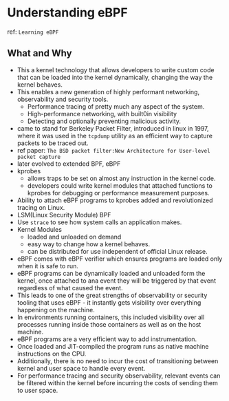 # Understanding eBPF

ref: `Learning eBPF`

## What and Why

- This a kernel technology that allows developers to write custom code that can be loaded into the kernel dynamically, changing the way the kernel behaves.
- This enables a new generation of highly performant networking, observability and security tools.
  - Performance tracing of pretty much any aspect of the system.
  - High-performance networking, with built0in visibility
  - Detecting and optionally preventing malicious activity.
- came to stand for Berkeley Packet Filter, introduced in linux in 1997, where it was used in the `tcpdump` utility as an efficient way to capture packets to be traced out.
- ref paper: `The BSD packet filter:New Architecture for User-level packet capture`
- later evolved to extended BPF, eBPF
- kprobes
  - allows traps to be set on almost any instruction in the kernel code.
  - developers could write kernel modules that attached functions to kprobes for debugging or performance measurement purposes.
- Ability to attach eBPF programs to kprobes added and revolutionized tracing on Linux.
- LSM(Linux Security Module) BPF
- Use `strace` to see how system calls an application makes.
- Kernel Modules
  - loaded and unloaded on demand
  - easy way to change how a kernel behaves.
  - can be distributed for use independent of official Linux release.
- eBPF comes with eBPF verifier which ensures programs are loaded only when it is safe to run.
- eBPF programs can be dynamically loaded and unloaded form the kernel, once attached to ana event they will be triggered by that event regardless of what caused the event.
- This leads to one of the great strengths of observability or security tooling that uses eBPF - it instantly gets visibility over everything happening on the machine.
- In environments running containers, this included visibility over all processes running inside those containers as well as on the host machine.
- eBPF programs are a very efficient way to add instrumentation.
- Once loaded and JIT-compiled the program runs as native machine instructions on the CPU.
- Additionally, there is no need to incur the cost of transitioning between kernel and user space to handle every event.
- For performance tracing and security observability, relevant events can be filtered within the kernel before incurring the costs of sending them to user space.
 
